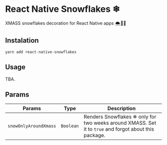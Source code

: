 # React Native Snowflakes ❄
XMASS snowflakes decoration for React Native apps 🌨🎅🎄

## Instalation

```
yarn add react-native-snowflakes
```

## Usage

TBA.

## Params
| Params                | Type          | Description  |
| --------------------- |:-------------:| ------------ |
| `snowOnlyAroundXmass` | `Boolean`     | Renders Snowflakes ❄ only for two weeks around XMASS. Set it to `true` and forgot about this package. |
